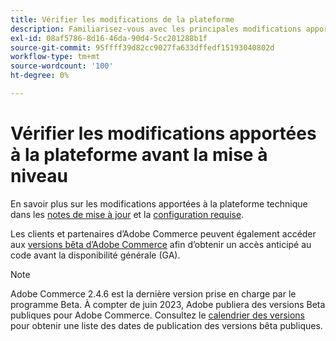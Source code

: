 ```yaml
---
title: Vérifier les modifications de la plateforme
description: Familiarisez-vous avec les principales modifications apportées à la plateforme d’une version au fur et à mesure que vous vous préparez à mettre à niveau votre projet Adobe Commerce.
exl-id: 08af5786-8d16-46da-90d4-5cc201288b1f
source-git-commit: 95ffff39d82cc9027fa633dffedf15193040802d
workflow-type: tm+mt
source-wordcount: '100'
ht-degree: 0%

---
```


# Vérifier les modifications apportées à la plateforme avant la mise à niveau

En savoir plus sur les modifications apportées à la plateforme technique dans les [notes de mise à jour](../../release/release-notes/overview.md) et la [configuration requise](../../installation/system-requirements.md).

Les clients et partenaires d’Adobe Commerce peuvent également accéder aux [versions bêta d’Adobe Commerce](../../release/beta.md) afin d’obtenir un accès anticipé au code avant la disponibilité générale (GA).

>[!NOTE]
>
>Adobe Commerce 2.4.6 est la dernière version prise en charge par le programme Beta. À compter de juin 2023, Adobe publiera des versions Beta publiques pour Adobe Commerce. Consultez le [calendrier des versions](../../release/schedule.md) pour obtenir une liste des dates de publication des versions bêta publiques.
